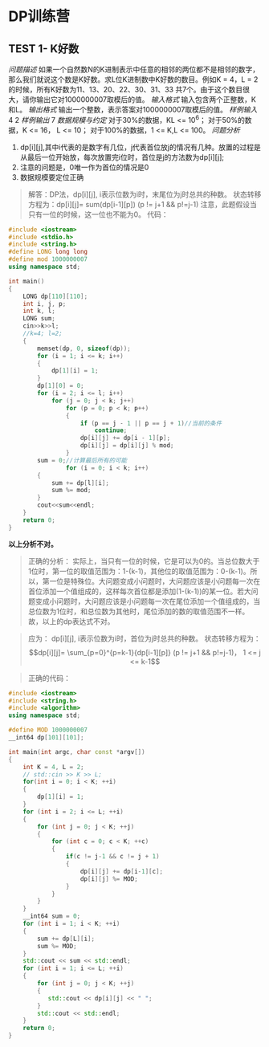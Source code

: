# DP训练营
## TEST 1- K好数
*问题描述*
如果一个自然数N的K进制表示中任意的相邻的两位都不是相邻的数字，那么我们就说这个数是K好数。求L位K进制数中K好数的数目。例如K = 4，L = 2的时候，所有K好数为11、13、20、22、30、31、33 共7个。由于这个数目很大，请你输出它对1000000007取模后的值。
*输入格式*
输入包含两个正整数，K和L。
*输出格式*
输出一个整数，表示答案对1000000007取模后的值。
*样例输入*
4 2
*样例输出*
7
*数据规模与约定*
对于30%的数据，KL <= $10^6$；
对于50%的数据，K <= 16， L <= 10；
对于100%的数据，1 <= K,L <= 100。
*问题分析*
1. dp[i][j],其中i代表的是数字有几位，j代表首位放j的情况有几种。放置的过程是从最后一位开始放，每次放置完i位时，首位是j的方法数为dp[i][j];
2. 注意的问题是，0唯一作为首位的情况是0
3. 数据规模要定位正确

>解答：DP法，dp[i][j], i表示位数为i时，末尾位为j时总共的种数。
状态转移方程为：dp[i][j]= sum(dp[i-1][p]) (p != j+1 && p!=j-1)
注意，此题假设当只有一位的时候，这一位也不能为0。
代码：

```cpp
#include <iostream>
#include <stdio.h>
#include <string.h>
#define LONG long long 
#define mod 1000000007
using namespace std;

int main()
{
    LONG dp[110][110];
    int i, j, p;
    int k, l;
    LONG sum;
    cin>>k>>l;
    //k=4; l=2;
    {
        memset(dp, 0, sizeof(dp));
        for (i = 1; i <= k; i++)
        {
            dp[1][i] = 1;
        }
        dp[1][0] = 0;
        for (i = 2; i <= l; i++)
            for (j = 0; j < k; j++)
                for (p = 0; p < k; p++)
                {
                    if (p == j - 1 || p == j + 1)//当前的条件
                        continue;
                    dp[i][j] += dp[i - 1][p];
                    dp[i][j] = dp[i][j] % mod;
                }
        sum = 0;//计算最后所有的可能
                for (i = 0; i < k; i++)
        {
            sum += dp[l][i];
            sum %= mod;
        }
        cout<<sum<<endl;
    }
    return 0;
}
```
**以上分析不对。**

>正确的分析：
实际上，当只有一位的时候，它是可以为0的。当总位数大于1位时，第一位的取值范围为：1-(k-1)，其他位的取值范围为：0-(k-1)。所以，第一位是特殊位。大问题变成小问题时，大问题应该是小问题每一次在首位添加一个值组成的，这样每次首位都是添加(1-(k-1))的某一位。若大问题变成小问题时，大问题应该是小问题每一次在尾位添加一个值组成的，当总位数为1位时，和总位数为其他时，尾位添加的数的取值范围不一样。故，以上的dp表达式不对。

>应为：
dp[i][j], i表示位数为i时，首位为j时总共的种数。
状态转移方程为：
$$dp[i][j]= \sum_{p=0}^{p=k-1}{dp[i-1][p]} (p != j+1 && p!=j-1)， 1 <= j <= k-1$$

>正确的代码：

```cpp
#include <iostream>
#include <string.h>  
#include <algorithm>  
using namespace std;

#define MOD 1000000007
__int64 dp[101][101];

int main(int argc, char const *argv[])
{
    int K = 4, L = 2;
    // std::cin >> K >> L;
    for(int i = 0; i < K; ++i)
    {
        dp[1][i] = 1;
    }
    for (int i = 2; i <= L; ++i)
    {
        for (int j = 0; j < K; ++j)
        {
            for (int c = 0; c < K; ++c)
            {
                if(c != j-1 && c != j + 1)
                {
                    dp[i][j] += dp[i-1][c];
                    dp[i][j] %= MOD;
                }
            }
        }
    }
    __int64 sum = 0;
    for (int i = 1; i < K; ++i)
    {
        sum += dp[L][i];
        sum %= MOD;
    }
    std::cout << sum << std::endl;
    for (int i = 1; i <= L; ++i)
    {
        for (int j = 0; j < K; ++j)
        {
           std::cout << dp[i][j] << " ";
        }
        std::cout << std::endl;
    }
    return 0;
}
```